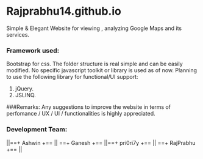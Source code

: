 # Rajprabhu14.github.io

Simple & Elegant Website for viewing , analyzing Google Maps and its services.

### Framework used:
Bootstrap for css.
The folder structure is real simple and can be easily modified.
No specific javascript toolkit or library is used as of now.
Planning to use the following library for functional/UI support:
  1. jQuery.
  2. JSLINQ.

###Remarks:
Any suggestions to improve the website in terms of perfomance / UX / UI / functionalities is highly appreciated. 

### Development Team:
||==+ Ashwin +==  || ==+ Ganesh +== ||==+ pri0ri7y +== || ==+ RajPrabhu +== ||
